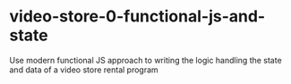 # video-store-0-functional-js-and-state
Use modern functional JS approach to writing the logic handling the state and data of a video store rental program
